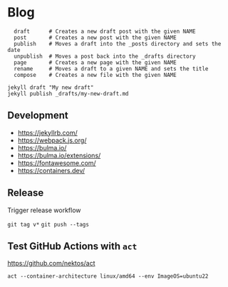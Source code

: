 # Blog

```
  draft      # Creates a new draft post with the given NAME
  post       # Creates a new post with the given NAME
  publish    # Moves a draft into the _posts directory and sets the date
  unpublish  # Moves a post back into the _drafts directory
  page       # Creates a new page with the given NAME
  rename     # Moves a draft to a given NAME and sets the title
  compose    # Creates a new file with the given NAME
```

```
jekyll draft "My new draft"
jekyll publish _drafts/my-new-draft.md
```

## Development
* https://jekyllrb.com/
* https://webpack.js.org/
* https://bulma.io/
* https://bulma.io/extensions/
* https://fontawesome.com/
* https://containers.dev/

## Release

Trigger release workflow

`git tag v*`
`git push --tags`

## Test GitHub Actions with `act`

https://github.com/nektos/act

`act --container-architecture linux/amd64 --env ImageOS=ubuntu22 `

